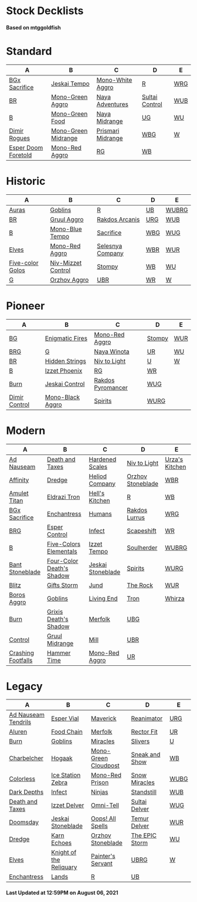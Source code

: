 # Stock Decklists
#### Based on mtggoldfish


# Standard

|                                    A                                     |                                    B                                     |                                  C                                   |                               D                                |                    E                     |
|--------------------------------------------------------------------------|--------------------------------------------------------------------------|----------------------------------------------------------------------|----------------------------------------------------------------|------------------------------------------|
|[BGx Sacrifice](./mtggoldfish/Standard/decks/BGx_Sacrifice.md)            |[Jeskai Tempo](./mtggoldfish/Standard/decks/Jeskai_Tempo.md)              |[Mono-White Aggro](./mtggoldfish/Standard/decks/Mono-White_Aggro.md)  |[R](./mtggoldfish/Standard/decks/R.md)                          |[WRG](./mtggoldfish/Standard/decks/WRG.md)|
|[BR](./mtggoldfish/Standard/decks/BR.md)                                  |[Mono-Green Aggro](./mtggoldfish/Standard/decks/Mono-Green_Aggro.md)      |[Naya Adventures](./mtggoldfish/Standard/decks/Naya_Adventures.md)    |[Sultai Control](./mtggoldfish/Standard/decks/Sultai_Control.md)|[WUB](./mtggoldfish/Standard/decks/WUB.md)|
|[B](./mtggoldfish/Standard/decks/B.md)                                    |[Mono-Green Food](./mtggoldfish/Standard/decks/Mono-Green_Food.md)        |[Naya Midrange](./mtggoldfish/Standard/decks/Naya_Midrange.md)        |[UG](./mtggoldfish/Standard/decks/UG.md)                        |[WU](./mtggoldfish/Standard/decks/WU.md)  |
|[Dimir Rogues](./mtggoldfish/Standard/decks/Dimir_Rogues.md)              |[Mono-Green Midrange](./mtggoldfish/Standard/decks/Mono-Green_Midrange.md)|[Prismari Midrange](./mtggoldfish/Standard/decks/Prismari_Midrange.md)|[WBG](./mtggoldfish/Standard/decks/WBG.md)                      |[W](./mtggoldfish/Standard/decks/W.md)    |
|[Esper Doom Foretold](./mtggoldfish/Standard/decks/Esper_Doom_Foretold.md)|[Mono-Red Aggro](./mtggoldfish/Standard/decks/Mono-Red_Aggro.md)          |[RG](./mtggoldfish/Standard/decks/RG.md)                              |[WB](./mtggoldfish/Standard/decks/WB.md)                        |                                          |


# Historic

|                                 A                                  |                                   B                                    |                                 C                                  |                    D                     |                      E                       |
|--------------------------------------------------------------------|------------------------------------------------------------------------|--------------------------------------------------------------------|------------------------------------------|----------------------------------------------|
|[Auras](./mtggoldfish/Historic/decks/Auras.md)                      |[Goblins](./mtggoldfish/Historic/decks/Goblins.md)                      |[R](./mtggoldfish/Historic/decks/R.md)                              |[UB](./mtggoldfish/Historic/decks/UB.md)  |[WUBRG](./mtggoldfish/Historic/decks/WUBRG.md)|
|[BR](./mtggoldfish/Historic/decks/BR.md)                            |[Gruul Aggro](./mtggoldfish/Historic/decks/Gruul_Aggro.md)              |[Rakdos Arcanis](./mtggoldfish/Historic/decks/Rakdos_Arcanis.md)    |[URG](./mtggoldfish/Historic/decks/URG.md)|[WUB](./mtggoldfish/Historic/decks/WUB.md)    |
|[B](./mtggoldfish/Historic/decks/B.md)                              |[Mono-Blue Tempo](./mtggoldfish/Historic/decks/Mono-Blue_Tempo.md)      |[Sacrifice](./mtggoldfish/Historic/decks/Sacrifice.md)              |[WBG](./mtggoldfish/Historic/decks/WBG.md)|[WUG](./mtggoldfish/Historic/decks/WUG.md)    |
|[Elves](./mtggoldfish/Historic/decks/Elves.md)                      |[Mono-Red Aggro](./mtggoldfish/Historic/decks/Mono-Red_Aggro.md)        |[Selesnya Company](./mtggoldfish/Historic/decks/Selesnya_Company.md)|[WBR](./mtggoldfish/Historic/decks/WBR.md)|[WUR](./mtggoldfish/Historic/decks/WUR.md)    |
|[Five-color Golos](./mtggoldfish/Historic/decks/Five-color_Golos.md)|[Niv-Mizzet Control](./mtggoldfish/Historic/decks/Niv-Mizzet_Control.md)|[Stompy](./mtggoldfish/Historic/decks/Stompy.md)                    |[WB](./mtggoldfish/Historic/decks/WB.md)  |[WU](./mtggoldfish/Historic/decks/WU.md)      |
|[G](./mtggoldfish/Historic/decks/G.md)                              |[Orzhov Aggro](./mtggoldfish/Historic/decks/Orzhov_Aggro.md)            |[UBR](./mtggoldfish/Historic/decks/UBR.md)                          |[WR](./mtggoldfish/Historic/decks/WR.md)  |[W](./mtggoldfish/Historic/decks/W.md)        |


# Pioneer

|                              A                              |                                 B                                 |                                  C                                  |                       D                       |                    E                    |
|-------------------------------------------------------------|-------------------------------------------------------------------|---------------------------------------------------------------------|-----------------------------------------------|-----------------------------------------|
|[BG](./mtggoldfish/Pioneer/decks/BG.md)                      |[Enigmatic Fires](./mtggoldfish/Pioneer/decks/Enigmatic_Fires.md)  |[Mono-Red Aggro](./mtggoldfish/Pioneer/decks/Mono-Red_Aggro.md)      |[Stompy](./mtggoldfish/Pioneer/decks/Stompy.md)|[WUR](./mtggoldfish/Pioneer/decks/WUR.md)|
|[BRG](./mtggoldfish/Pioneer/decks/BRG.md)                    |[G](./mtggoldfish/Pioneer/decks/G.md)                              |[Naya Winota](./mtggoldfish/Pioneer/decks/Naya_Winota.md)            |[UR](./mtggoldfish/Pioneer/decks/UR.md)        |[WU](./mtggoldfish/Pioneer/decks/WU.md)  |
|[BR](./mtggoldfish/Pioneer/decks/BR.md)                      |[Hidden Strings](./mtggoldfish/Pioneer/decks/Hidden_Strings.md)    |[Niv to Light](./mtggoldfish/Pioneer/decks/Niv_to_Light.md)          |[U](./mtggoldfish/Pioneer/decks/U.md)          |[W](./mtggoldfish/Pioneer/decks/W.md)    |
|[B](./mtggoldfish/Pioneer/decks/B.md)                        |[Izzet Phoenix](./mtggoldfish/Pioneer/decks/Izzet_Phoenix.md)      |[RG](./mtggoldfish/Pioneer/decks/RG.md)                              |[WR](./mtggoldfish/Pioneer/decks/WR.md)        |                                         |
|[Burn](./mtggoldfish/Pioneer/decks/Burn.md)                  |[Jeskai Control](./mtggoldfish/Pioneer/decks/Jeskai_Control.md)    |[Rakdos Pyromancer](./mtggoldfish/Pioneer/decks/Rakdos_Pyromancer.md)|[WUG](./mtggoldfish/Pioneer/decks/WUG.md)      |                                         |
|[Dimir Control](./mtggoldfish/Pioneer/decks/Dimir_Control.md)|[Mono-Black Aggro](./mtggoldfish/Pioneer/decks/Mono-Black_Aggro.md)|[Spirits](./mtggoldfish/Pioneer/decks/Spirits.md)                    |[WURG](./mtggoldfish/Pioneer/decks/WURG.md)    |                                         |


# Modern

|                                  A                                   |                                         B                                          |                                 C                                  |                                 D                                  |                              E                               |
|----------------------------------------------------------------------|------------------------------------------------------------------------------------|--------------------------------------------------------------------|--------------------------------------------------------------------|--------------------------------------------------------------|
|[Ad Nauseam](./mtggoldfish/Modern/decks/Ad_Nauseam.md)                |[Death and Taxes](./mtggoldfish/Modern/decks/Death_and_Taxes.md)                    |[Hardened Scales](./mtggoldfish/Modern/decks/Hardened_Scales.md)    |[Niv to Light](./mtggoldfish/Modern/decks/Niv_to_Light.md)          |[Urza's Kitchen](./mtggoldfish/Modern/decks/Urza's_Kitchen.md)|
|[Affinity](./mtggoldfish/Modern/decks/Affinity.md)                    |[Dredge](./mtggoldfish/Modern/decks/Dredge.md)                                      |[Heliod Company](./mtggoldfish/Modern/decks/Heliod_Company.md)      |[Orzhov Stoneblade](./mtggoldfish/Modern/decks/Orzhov_Stoneblade.md)|[WBR](./mtggoldfish/Modern/decks/WBR.md)                      |
|[Amulet Titan](./mtggoldfish/Modern/decks/Amulet_Titan.md)            |[Eldrazi Tron](./mtggoldfish/Modern/decks/Eldrazi_Tron.md)                          |[Hell's Kitchen](./mtggoldfish/Modern/decks/Hell's_Kitchen.md)      |[R](./mtggoldfish/Modern/decks/R.md)                                |[WB](./mtggoldfish/Modern/decks/WB.md)                        |
|[BGx Sacrifice](./mtggoldfish/Modern/decks/BGx_Sacrifice.md)          |[Enchantress](./mtggoldfish/Modern/decks/Enchantress.md)                            |[Humans](./mtggoldfish/Modern/decks/Humans.md)                      |[Rakdos Lurrus](./mtggoldfish/Modern/decks/Rakdos_Lurrus.md)        |[WRG](./mtggoldfish/Modern/decks/WRG.md)                      |
|[BRG](./mtggoldfish/Modern/decks/BRG.md)                              |[Esper Control](./mtggoldfish/Modern/decks/Esper_Control.md)                        |[Infect](./mtggoldfish/Modern/decks/Infect.md)                      |[Scapeshift](./mtggoldfish/Modern/decks/Scapeshift.md)              |[WR](./mtggoldfish/Modern/decks/WR.md)                        |
|[B](./mtggoldfish/Modern/decks/B.md)                                  |[Five-Colors Elementals](./mtggoldfish/Modern/decks/Five-Colors_Elementals.md)      |[Izzet Tempo](./mtggoldfish/Modern/decks/Izzet_Tempo.md)            |[Soulherder](./mtggoldfish/Modern/decks/Soulherder.md)              |[WUBRG](./mtggoldfish/Modern/decks/WUBRG.md)                  |
|[Bant Stoneblade](./mtggoldfish/Modern/decks/Bant_Stoneblade.md)      |[Four-Color Death's Shadow](./mtggoldfish/Modern/decks/Four-Color_Death's_Shadow.md)|[Jeskai Stoneblade](./mtggoldfish/Modern/decks/Jeskai_Stoneblade.md)|[Spirits](./mtggoldfish/Modern/decks/Spirits.md)                    |[WURG](./mtggoldfish/Modern/decks/WURG.md)                    |
|[Blitz](./mtggoldfish/Modern/decks/Blitz.md)                          |[Gifts Storm](./mtggoldfish/Modern/decks/Gifts_Storm.md)                            |[Jund](./mtggoldfish/Modern/decks/Jund.md)                          |[The Rock](./mtggoldfish/Modern/decks/The_Rock.md)                  |[WUR](./mtggoldfish/Modern/decks/WUR.md)                      |
|[Boros Aggro](./mtggoldfish/Modern/decks/Boros_Aggro.md)              |[Goblins](./mtggoldfish/Modern/decks/Goblins.md)                                    |[Living End](./mtggoldfish/Modern/decks/Living_End.md)              |[Tron](./mtggoldfish/Modern/decks/Tron.md)                          |[Whirza](./mtggoldfish/Modern/decks/Whirza.md)                |
|[Burn](./mtggoldfish/Modern/decks/Burn.md)                            |[Grixis Death's Shadow](./mtggoldfish/Modern/decks/Grixis_Death's_Shadow.md)        |[Merfolk](./mtggoldfish/Modern/decks/Merfolk.md)                    |[UBG](./mtggoldfish/Modern/decks/UBG.md)                            |                                                              |
|[Control](./mtggoldfish/Modern/decks/Control.md)                      |[Gruul Midrange](./mtggoldfish/Modern/decks/Gruul_Midrange.md)                      |[Mill](./mtggoldfish/Modern/decks/Mill.md)                          |[UBR](./mtggoldfish/Modern/decks/UBR.md)                            |                                                              |
|[Crashing Footfalls](./mtggoldfish/Modern/decks/Crashing_Footfalls.md)|[Hammer Time](./mtggoldfish/Modern/decks/Hammer_Time.md)                            |[Mono-Red Aggro](./mtggoldfish/Modern/decks/Mono-Red_Aggro.md)      |[UR](./mtggoldfish/Modern/decks/UR.md)                              |                                                              |


# Legacy

|                                   A                                    |                                       B                                        |                                    C                                     |                              D                               |                    E                     |
|------------------------------------------------------------------------|--------------------------------------------------------------------------------|--------------------------------------------------------------------------|--------------------------------------------------------------|------------------------------------------|
|[Ad Nauseam Tendrils](./mtggoldfish/Legacy/decks/Ad_Nauseam_Tendrils.md)|[Esper Vial](./mtggoldfish/Legacy/decks/Esper_Vial.md)                          |[Maverick](./mtggoldfish/Legacy/decks/Maverick.md)                        |[Reanimator](./mtggoldfish/Legacy/decks/Reanimator.md)        |[URG](./mtggoldfish/Legacy/decks/URG.md)  |
|[Aluren](./mtggoldfish/Legacy/decks/Aluren.md)                          |[Food Chain](./mtggoldfish/Legacy/decks/Food_Chain.md)                          |[Merfolk](./mtggoldfish/Legacy/decks/Merfolk.md)                          |[Rector Fit](./mtggoldfish/Legacy/decks/Rector_Fit.md)        |[UR](./mtggoldfish/Legacy/decks/UR.md)    |
|[Burn](./mtggoldfish/Legacy/decks/Burn.md)                              |[Goblins](./mtggoldfish/Legacy/decks/Goblins.md)                                |[Miracles](./mtggoldfish/Legacy/decks/Miracles.md)                        |[Slivers](./mtggoldfish/Legacy/decks/Slivers.md)              |[U](./mtggoldfish/Legacy/decks/U.md)      |
|[Charbelcher](./mtggoldfish/Legacy/decks/Charbelcher.md)                |[Hogaak](./mtggoldfish/Legacy/decks/Hogaak.md)                                  |[Mono-Green Cloudpost](./mtggoldfish/Legacy/decks/Mono-Green_Cloudpost.md)|[Sneak and Show](./mtggoldfish/Legacy/decks/Sneak_and_Show.md)|[WB](./mtggoldfish/Legacy/decks/WB.md)    |
|[Colorless](./mtggoldfish/Legacy/decks/Colorless.md)                    |[Ice Station Zebra](./mtggoldfish/Legacy/decks/Ice_Station_Zebra.md)            |[Mono-Red Prison](./mtggoldfish/Legacy/decks/Mono-Red_Prison.md)          |[Snow Miracles](./mtggoldfish/Legacy/decks/Snow_Miracles.md)  |[WUBG](./mtggoldfish/Legacy/decks/WUBG.md)|
|[Dark Depths](./mtggoldfish/Legacy/decks/Dark_Depths.md)                |[Infect](./mtggoldfish/Legacy/decks/Infect.md)                                  |[Ninjas](./mtggoldfish/Legacy/decks/Ninjas.md)                            |[Standstill](./mtggoldfish/Legacy/decks/Standstill.md)        |[WUB](./mtggoldfish/Legacy/decks/WUB.md)  |
|[Death and Taxes](./mtggoldfish/Legacy/decks/Death_and_Taxes.md)        |[Izzet Delver](./mtggoldfish/Legacy/decks/Izzet_Delver.md)                      |[Omni-Tell](./mtggoldfish/Legacy/decks/Omni-Tell.md)                      |[Sultai Delver](./mtggoldfish/Legacy/decks/Sultai_Delver.md)  |[WUG](./mtggoldfish/Legacy/decks/WUG.md)  |
|[Doomsday](./mtggoldfish/Legacy/decks/Doomsday.md)                      |[Jeskai Stoneblade](./mtggoldfish/Legacy/decks/Jeskai_Stoneblade.md)            |[Oops! All Spells](./mtggoldfish/Legacy/decks/Oops!_All_Spells.md)        |[Temur Delver](./mtggoldfish/Legacy/decks/Temur_Delver.md)    |[WUR](./mtggoldfish/Legacy/decks/WUR.md)  |
|[Dredge](./mtggoldfish/Legacy/decks/Dredge.md)                          |[Karn Echoes](./mtggoldfish/Legacy/decks/Karn_Echoes.md)                        |[Orzhov Stoneblade](./mtggoldfish/Legacy/decks/Orzhov_Stoneblade.md)      |[The EPIC Storm](./mtggoldfish/Legacy/decks/The_EPIC_Storm.md)|[WU](./mtggoldfish/Legacy/decks/WU.md)    |
|[Elves](./mtggoldfish/Legacy/decks/Elves.md)                            |[Knight of the Reliquary](./mtggoldfish/Legacy/decks/Knight_of_the_Reliquary.md)|[Painter's Servant](./mtggoldfish/Legacy/decks/Painter's_Servant.md)      |[UBRG](./mtggoldfish/Legacy/decks/UBRG.md)                    |[W](./mtggoldfish/Legacy/decks/W.md)      |
|[Enchantress](./mtggoldfish/Legacy/decks/Enchantress.md)                |[Lands](./mtggoldfish/Legacy/decks/Lands.md)                                    |[R](./mtggoldfish/Legacy/decks/R.md)                                      |[UB](./mtggoldfish/Legacy/decks/UB.md)                        |                                          |



#### Last Updated at 12:59PM on August 06, 2021
